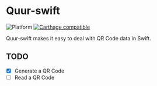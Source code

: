 # Quur-swift

![Platform](https://img.shields.io/badge/platforms-iOS%208.0+-333333.svg) [![Carthage compatible](https://img.shields.io/badge/Carthage-compatible-4BC51D.svg?style=flat)](https://github.com/Carthage/Carthage)

Quur-swift makes it easy to deal with QR Code data in Swift.

## TODO

- [x] Generate a QR Code
- [ ] Read a QR Code
